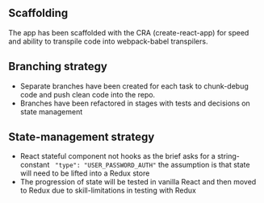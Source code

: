 ## Scaffolding

The app has been scaffolded with the CRA (create-react-app) for speed and ability to transpile code into webpack-babel transpilers.

 ## Branching strategy

 - Separate branches have been created for each task to chunk-debug code and push clean code into the repo.
 - Branches have been refactored in stages with tests and decisions on state management

 
 ## State-management strategy

 - React stateful component not hooks as the brief asks for a string-constant  ``` "type": "USER_PASSWORD_AUTH"``` the assumption is that state will need to be lifted into a Redux store
 - The progression of state will be tested in vanilla React and then moved to Redux due to skill-limitations in testing with Redux